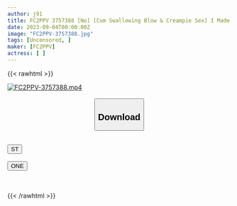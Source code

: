 ```yaml
---
author: j91
title: FC2PPV 3757388 [No] [Cum Swallowing Blow & Creampie Sex] I Made A Beautiful Wife With Dripping Milk F Cup With A Generalized Feeling Zone A Meat Onaho From The Daytime And Made It Squid Many Times. You’ll Feel So Perverted Even In The Shower After The Fact ♡ *Review Bonus Included
date: 2023-09-04T00:00:00Z
image: "FC2PPV-3757388.jpg"
tags: [Uncensored, ]
maker: [FC2PPV]
actress: [ ]
---
```



{{< rawhtml >}}

<div class="video" data-videoid="xyx16L0KmRskaAl">
    <a href="javascript:;">
        <img src="https://my.j91.asia/posts/FC2PPV-3757388/FC2PPV-3757388.jpg" width="WIDTH" height="HEIGHT" alt="FC2PPV-3757388.mp4" loading="lazy">
    </a>
</div>

<script type="text/javascript" src="https://j91.asia/asset/on-demand-st.js"></script>

<br>
  <link rel="stylesheet" href="https://j91.asia/asset/bs5.css">
  
  <center>
  <button class="btn btn-primary" type="button" data-bs-toggle="collapse" data-bs-target=".multi-collapse" aria-expanded="false" aria-controls="multiCollapseExample1 multiCollapseExample2"><h2>Download</h2></button></center>
</p>
<div class="row">
  <div class="col">
    <div class="collapse multi-collapse" id="multiCollapseExample1">
      <div class="card card-body">
	      	      <br>
<div class="buttons">  
<a href="https://streamtape.to/v/xyx16L0KmRskaAl"><button class="btn-hover color-3"><i class="fa fa-download"></i> ST</button></a></div>
    </div>
  </div>
</div>
  <div class="col">
    <div class="collapse multi-collapse" id="multiCollapseExample2">
      <div class="card card-body">
	      <br>
<div class="buttons">
    <a href="https://oneupload.to/xydtakugutvq"><button class="btn-hover color-9"><i class="fa fa-download"></i> ONE</button></a></div>
<br><br>
      </div>
    </div>
  </div>
</div>

{{< /rawhtml >}}